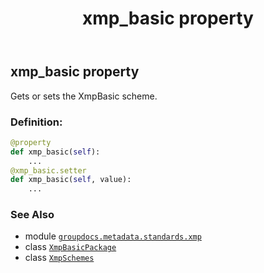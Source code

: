 ﻿---
title: xmp_basic property
second_title: GroupDocs.Metadata for Python via .NET API References
description: 
type: docs
url: /python-net/groupdocs.metadata.standards.xmp/xmpschemes/xmp_basic/
is_root: false
weight: 90
---

## xmp_basic property


Gets or sets the XmpBasic scheme.
### Definition:
```python
@property
def xmp_basic(self):
    ...
@xmp_basic.setter
def xmp_basic(self, value):
    ...
```

### See Also
* module [`groupdocs.metadata.standards.xmp`](../../)
* class [`XmpBasicPackage`](/metadata/python-net/groupdocs.metadata.standards.xmp.schemes/xmpbasicpackage)
* class [`XmpSchemes`](/metadata/python-net/groupdocs.metadata.standards.xmp/xmpschemes)
